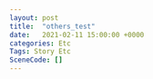 ```yaml
---
layout: post
title:  "others_test"
date:   2021-02-11 15:00:00 +0000
categories: Etc
Tags: Story Etc
SceneCode: []
---
```

